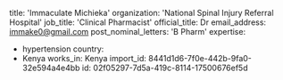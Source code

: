 title: 'Immaculate Michieka'
organization: 'National Spinal Injury Referral Hospital'
job_title: 'Clinical Pharmacist'
official_title: Dr
email_address: immake0@gmail.com
post_nominal_letters: 'B Pharm'
expertise:
  - hypertension
country:
  - Kenya
works_in: Kenya
import_id: 8441d1d6-7f0e-442b-9fa0-32e594a4e4bb
id: 02f05297-7d5a-419c-8114-17500676ef5d
